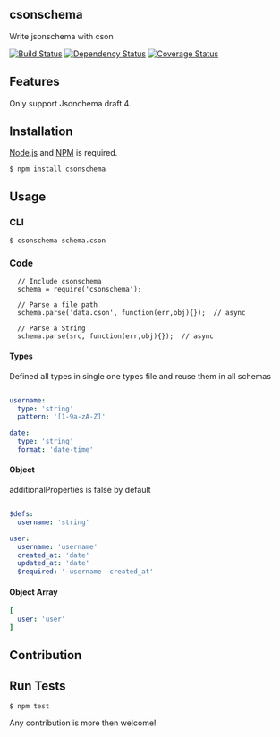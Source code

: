 ## csonschema

Write jsonschema with cson


[![Build Status](http://img.shields.io/travis/cybertk/csonschema.svg?style=flat)](https://travis-ci.org/cybertk/csonschema)
[![Dependency Status](https://david-dm.org/cybertk/csonschema.png)](https://david-dm.org/cybertk/csonschema)
[![Coverage Status](https://coveralls.io/repos/cybertk/csonschema/badge.png?branch=master)](https://coveralls.io/r/cybertk/csonschema?branch=master)

## Features

Only support Jsonchema draft 4.

## Installation

[Node.js][] and [NPM][] is required.

    $ npm install csonschema

[Node.js]: https://npmjs.org/
[NPM]: https://npmjs.org/

## Usage

### CLI

    $ csonschema schema.cson

### Code

```
  // Include csonschema
  schema = require('csonschema');

  // Parse a file path
  schema.parse('data.cson', function(err,obj){});  // async

  // Parse a String
  schema.parse(src, function(err,obj){});  // async

```

#### Types

Defined all types in single one types file and reuse them in all schemas

```yaml

username:
  type: 'string'
  pattern: '[1-9a-zA-Z]'

date:
  type: 'string'
  format: 'date-time'
```

#### Object

additionalProperties is false by default

```yaml

$defs:
  username: 'string'

user:
  username: 'username'
  created_at: 'date'
  updated_at: 'date'
  $required: '-username -created_at'
```

#### Object Array

```yaml
[
  user: 'user'
]
```

## Contribution

## Run Tests

    $ npm test

Any contribution is more then welcome!
